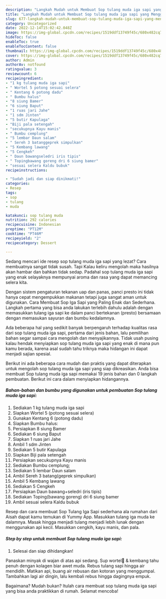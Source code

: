 ```yaml
---
description: "Langkah Mudah untuk Membuat Sop tulang muda iga sapi yang Menggugah Selera, Buat Buka Puasa Lezat Sekali"
title: "Langkah Mudah untuk Membuat Sop tulang muda iga sapi yang Menggugah Selera, Buat Buka Puasa Lezat Sekali"
slug: 677-langkah-mudah-untuk-membuat-sop-tulang-muda-iga-sapi-yang-menggugah-selera-buat-buka-puasa-lezat-sekali
category: Uncategorized
date: 2022-12-14T15:02:42.048Z
image: https://img-global.cpcdn.com/recipes/1519ddf13749f45c/680x482cq70/sop-tulang-muda-iga-sapi-foto-resep-utama.jpg
hideToc: false
enableToc: true
enableTocContent: false
thumbnail: https://img-global.cpcdn.com/recipes/1519ddf13749f45c/680x482cq70/sop-tulang-muda-iga-sapi-foto-resep-utama.jpg
cover: https://img-global.cpcdn.com/recipes/1519ddf13749f45c/680x482cq70/sop-tulang-muda-iga-sapi-foto-resep-utama.jpg
author: Admin
authorAv: notfound
ratingvalue: 3
reviewcount: 6
recipeingredient:
- "1 kg tulang muda iga sapi"
- " Wortel 5 potong sesuai selera"
- " Kentang 6 potong dadu"
- " Bumbu halus"
- "8 siung Bamer"
- "6 siung Baput"
- "1 ruas jari Jahe"
- "1 sdm Jinten"
- "5 butir Kapulaga"
- "Biji pala setengah"
- "secukupnya Kayu manis"
- " Bumbu cemplung"
- "5 lembar Daun salam"
- " Sereh 3 batanggeprek simpulkan"
- "5 Kembang lawang"
- "5 Cengkeh"
- " Daun bawangseledri iris tipis"
- " Topingbawang goreng dri 6 siung bamer"
- "sesuai selera Kaldu bubuk"
recipeinstructions:

- "Sudah jadi dan siap dinikmati!"
categories:
- Resep
tags:
- sop
- tulang
- muda

katakunci: sop tulang muda 
nutrition: 292 calories
recipecuisine: Indonesian
preptime: "PT12M"
cooktime: "PT46M"
recipeyield: "2"
recipecategory: Dessert

---
```



Sedang mencari ide resep sop tulang muda iga sapi yang lezat? Cara membuatnya sangat tidak susah. Tapi Kalau keliru mengolah maka hasilnya akan hambar dan bahkan tidak sedap. Padahal sop tulang muda iga sapi yang enak selayaknya mempunyai aroma dan rasa yang dapat memancing selera kita.


Dengan sistem pengaturan tekanan uap dan panas, panci presto ini tidak hanya cepat mengempukkan makanan tetapi juga sangat aman untuk digunakan. Cara Membuat Sop Iga Sapi yang Paling Enak dan Sederhana. Langkah pertama yang bisa anda lakukan terlebih dahulu adalah dengan memasukkan tulang iga sapi ke dalam panci bertekanan (presto) bersamaan dengan memasukan sayuran dan bumbu kedalamnya.

Ada beberapa hal yang sedikit banyak berpengaruh terhadap kualitas rasa dari sop tulang muda iga sapi, pertama dari jenis bahan, lalu pemilihan bahan segar sampai cara mengolah dan menyajikannya. Tidak usah pusing kalau hendak menyiapkan sop tulang muda iga sapi yang enak di mana pun kamu berada, karena asal sudah tahu triknya maka hidangan ini dapat menjadi sajian spesial.


Berikut ini ada beberapa cara mudah dan praktis yang dapat diterapkan untuk mengolah sop tulang muda iga sapi yang siap dikreasikan. Anda bisa membuat Sop tulang muda iga sapi memakai 19 jenis bahan dan 0 langkah pembuatan. Berikut ini cara dalam menyiapkan hidangannya.

<!--inarticleads1-->

##### Bahan-bahan dan bumbu yang digunakan untuk pembuatan Sop tulang muda iga sapi:

1. Sediakan 1 kg tulang muda iga sapi
1. Siapkan  Wortel 5 (potong sesuai selera)
1. Gunakan  Kentang 6 (potong dadu)
1. Siapkan  Bumbu halus:
1. Persiapkan 8 siung Bamer
1. Sediakan 6 siung Baput
1. Siapkan 1 ruas jari Jahe
1. Ambil 1 sdm Jinten
1. Sediakan 5 butir Kapulaga
1. Siapkan Biji pala setengah
1. Persiapkan secukupnya Kayu manis
1. Sediakan  Bumbu cemplung;
1. Sediakan 5 lembar Daun salam
1. Ambil  Sereh 3 batang(geprek simpulkan)
1. Ambil 5 Kembang lawang
1. Sediakan 5 Cengkeh
1. Persiapkan  Daun bawang+seledri (iris tipis)
1. Sediakan  Toping(bawang goreng) dri 6 siung bamer
1. Ambil sesuai selera Kaldu bubuk


Resep dan cara membuat Sop Tulang Iga Sapi sederhana ala rumahan dari Aisah dapat kamu temukan di Yummy App. Masukkan tulang iga muda ke dalamnya. Masak hingga menjadi tulang menjadi lebih lunak dengan menggunakan api kecil. Masukkan cengkih, kayu manis, dan pala. 

<!--inarticleads2-->

##### Step by step untuk membuat Sop tulang muda iga sapi:


1. Selesai dan siap dihidangkan!

Panaskan minyak di wajan di atas api sedang. Sup wortel🥕 &amp; kembang tahu penuh dengan kolagen biar awet muda. Rebus tulang sapi hingga air mendidih. Matikan api, buang air rebusan dan kotoran yang menggumpal. Tambahkan lagi air dingin, lalu kembali rebus hingga dagingnya empuk. 

Bagaimana? Mudah bukan? Itulah cara membuat sop tulang muda iga sapi yang bisa anda praktikkan di rumah. Selamat mencoba!
